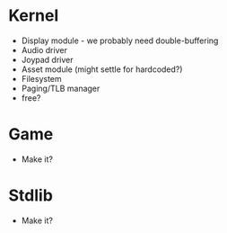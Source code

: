 # Kernel
- Display module - we probably need double-buffering
- Audio driver
- Joypad driver
- Asset module (might settle for hardcoded?)
- Filesystem
- Paging/TLB manager
- free?

# Game
- Make it?

# Stdlib
- Make it?